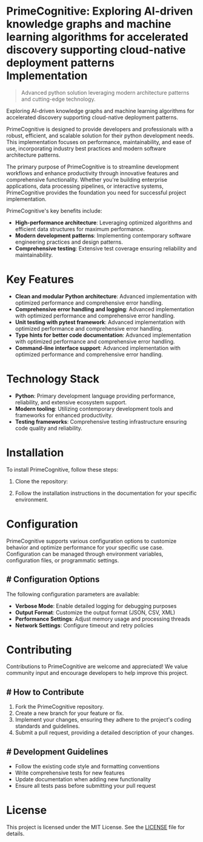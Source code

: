 <!-- fallback_PrimeCognitive_20250727060757_16128 -->

# PrimeCognitive: Exploring AI-driven knowledge graphs and machine learning algorithms for accelerated discovery supporting cloud-native deployment patterns Implementation
> Advanced python solution leveraging modern architecture patterns and cutting-edge technology.

Exploring AI-driven knowledge graphs and machine learning algorithms for accelerated discovery supporting cloud-native deployment patterns.

PrimeCognitive is designed to provide developers and professionals with a robust, efficient, and scalable solution for their python development needs. This implementation focuses on performance, maintainability, and ease of use, incorporating industry best practices and modern software architecture patterns.

The primary purpose of PrimeCognitive is to streamline development workflows and enhance productivity through innovative features and comprehensive functionality. Whether you're building enterprise applications, data processing pipelines, or interactive systems, PrimeCognitive provides the foundation you need for successful project implementation.

PrimeCognitive's key benefits include:

* **High-performance architecture**: Leveraging optimized algorithms and efficient data structures for maximum performance.
* **Modern development patterns**: Implementing contemporary software engineering practices and design patterns.
* **Comprehensive testing**: Extensive test coverage ensuring reliability and maintainability.

# Key Features

* **Clean and modular Python architecture**: Advanced implementation with optimized performance and comprehensive error handling.
* **Comprehensive error handling and logging**: Advanced implementation with optimized performance and comprehensive error handling.
* **Unit testing with pytest framework**: Advanced implementation with optimized performance and comprehensive error handling.
* **Type hints for better code documentation**: Advanced implementation with optimized performance and comprehensive error handling.
* **Command-line interface support**: Advanced implementation with optimized performance and comprehensive error handling.

# Technology Stack

* **Python**: Primary development language providing performance, reliability, and extensive ecosystem support.
* **Modern tooling**: Utilizing contemporary development tools and frameworks for enhanced productivity.
* **Testing frameworks**: Comprehensive testing infrastructure ensuring code quality and reliability.

# Installation

To install PrimeCognitive, follow these steps:

1. Clone the repository:


2. Follow the installation instructions in the documentation for your specific environment.

# Configuration

PrimeCognitive supports various configuration options to customize behavior and optimize performance for your specific use case. Configuration can be managed through environment variables, configuration files, or programmatic settings.

## # Configuration Options

The following configuration parameters are available:

* **Verbose Mode**: Enable detailed logging for debugging purposes
* **Output Format**: Customize the output format (JSON, CSV, XML)
* **Performance Settings**: Adjust memory usage and processing threads
* **Network Settings**: Configure timeout and retry policies

# Contributing

Contributions to PrimeCognitive are welcome and appreciated! We value community input and encourage developers to help improve this project.

## # How to Contribute

1. Fork the PrimeCognitive repository.
2. Create a new branch for your feature or fix.
3. Implement your changes, ensuring they adhere to the project's coding standards and guidelines.
4. Submit a pull request, providing a detailed description of your changes.

## # Development Guidelines

* Follow the existing code style and formatting conventions
* Write comprehensive tests for new features
* Update documentation when adding new functionality
* Ensure all tests pass before submitting your pull request

# License

This project is licensed under the MIT License. See the [LICENSE](https://github.com/marcmotta/PrimeCognitive/blob/main/LICENSE) file for details.
